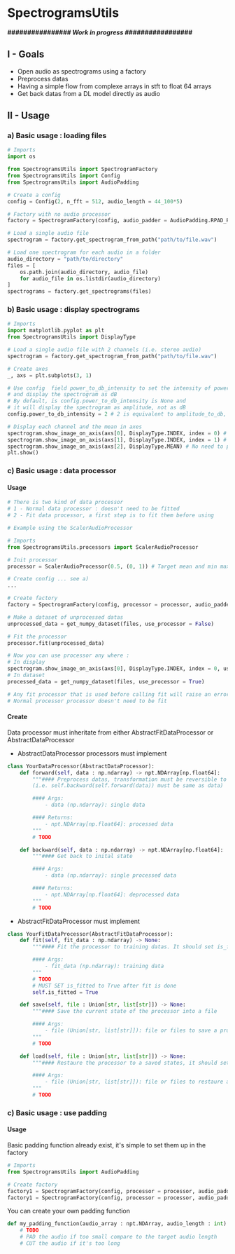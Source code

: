# SpectrogramsUtils

***################ Work in progress #################***

## I - Goals
- Open audio as spectrograms using a factory
- Preprocess datas
- Having a simple flow from complexe arrays in stft to float 64 arrays
- Get back datas from a DL model directly as audio

## II - Usage

### a) Basic usage : loading files
```python
# Imports
import os 

from SpectrogramsUtils import SpectrogramFactory
from SpectrogramsUtils import Config
from SpectrogramsUtils import AudioPadding

# Create a config
config = Config(2, n_fft = 512, audio_length = 44_100*5)

# Factory with no audio processor
factory = SpectrogramFactory(config, audio_padder = AudioPadding.RPAD_RCUT) 

# Load a single audio file
spectrogram = factory.get_spectrogram_from_path("path/to/file.wav")

# Load one spectrogram for each audio in a folder
audio_directory = "path/to/directory"
files = [
    os.path.join(audio_directory, audio_file) 
    for audio_file in os.listdir(audio_directory)
]
spectrograms = factory.get_spectrograms(files)
```

### b) Basic usage : display spectrograms
```python
# Imports
import matplotlib.pyplot as plt
from SpectrogramsUtils import DisplayType

# Load a single audio file with 2 channels (i.e. stereo audio)
spectrogram = factory.get_spectrogram_from_path("path/to/file.wav")

# Create axes
_, axs = plt.subplots(3, 1)

# Use config  field power_to_db_intensity to set the intensity of power_to_db, 
# and display the spectrogram as dB
# By default, is config.power_to_db_intensity is None and
# it will display the spectrogram as amplitude, not as dB
config.power_to_db_intensity = 2 # 2 is equivalent to amplitude_to_db, but user can set any value

# Display each channel and the mean in axes
spectrogram.show_image_on_axis(axs[0], DisplayType.INDEX, index = 0) # Need to provide an index when display type is INDEX
spectrogram.show_image_on_axis(axs[1], DisplayType.INDEX, index = 1) # Need to provide an index when display type is INDEX
spectrogram.show_image_on_axis(axs[2], DisplayType.MEAN) # No need to provide an index when display type is not INDEX
plt.show()
```

### c) Basic usage : data processor
#### Usage
```python
# There is two kind of data processor
# 1 - Normal data processor : doesn't need to be fitted
# 2 - Fit data processor, a first step is to fit them before using

# Example using the ScalerAudioProcessor

# Imports
from SpectrogramsUtils.processors import ScalerAudioProcessor

# Init processor
processor = ScalerAudioProcessor(0.5, (0, 1)) # Target mean and min max

# Create config ... see a)
...

# Create factory
factory = SpectrogramFactory(config, processor = processor, audio_padder = AudioPadding.RPAD_RCUT) 

# Make a dataset of unprocessed datas
unprocessed_data = get_numpy_dataset(files, use_processor = False)

# Fit the processor
processor.fit(unprocessed_data)

# Now you can use processor any where : 
# In display 
spectrogram.show_image_on_axis(axs[0], DisplayType.INDEX, index = 0, use_processor = True)
# In dataset
processed_data = get_numpy_dataset(files, use_processor = True)

# Any fit processor that is used before calling fit will raise an error
# Normal processor processor doesn't need to be fit
```

#### Create
Data processor must inheritate from either AbstractFitDataProcessor or AbstractDataProcessor
- AbstractDataProcessor processors must implement
```python
class YourDataProcessor(AbstractDataProcessor):
    def forward(self, data : np.ndarray) -> npt.NDArray[np.float64]:
        """#### Preprocess datas, transformation must be reversible to get back to initial state in backward
        (i.e. self.backward(self.forward(data)) must be same as data)

        #### Args:
            - data (np.ndarray): single data

        #### Returns:
            - npt.NDArray[np.float64]: processed data
        """
        # TODO

    def backward(self, data : np.ndarray) -> npt.NDArray[np.float64]:
        """#### Get back to inital state

        #### Args:
            - data (np.ndarray): single processed data

        #### Returns:
            - npt.NDArray[np.float64]: deprocessed data
        """
        # TODO
```

- AbstractFitDataProcessor must implement
```python
class YourFitDataProcessor(AbstractFitDataProcessor):
    def fit(self, fit_data : np.ndarray) -> None:
        """#### Fit the processor to training datas. It should set is_fitted to True

        #### Args:
            - fit_data (np.ndarray): training data
        """
        # TODO
        # MUST SET is_fitted to True after fit is done
        self.is_fitted = True

    def save(self, file : Union[str, list[str]]) -> None:
        """#### Save the current state of the processor into a file

        #### Args:
            - file (Union[str, list[str]]): file or files to save a processor states. 
        """
        # TODO

    def load(self, file : Union[str, list[str]]) -> None:
        """#### Restaure the processor to a saved states, it should set is_fitted to True. 

        #### Args:
            - file (Union[str, list[str]]): file or files to restaure a processor states. 
        """
        # TODO
```

### c) Basic usage : use padding
#### Usage
Basic padding function already exist, it's simple to set them up in the factory
```python
# Imports
from SpectrogramsUtils import AudioPadding

# Create factory
factory1 = SpectrogramFactory(config, processor = processor, audio_padder = AudioPadding.RPAD_RCUT) 
factory1 = SpectrogramFactory(config, processor = processor, audio_padder = AudioPadding.LPAD_LCUT) 
```

You can create your own padding function
```python
def my_padding_function(audio_array : npt.NDArray, audio_length : int) -> npt.NDArray:
    # TODO
    # PAD the audio if too small compare to the target audio length
    # CUT the audio if it's too long
```